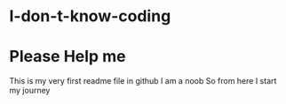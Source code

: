 # I-don-t-know-coding
# Please Help me
This is my very first readme file in github
I am a noob
So from here I start my journey
